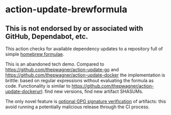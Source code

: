 # action-update-brewformula

## This is not endorsed by or associated with GitHub, Dependabot, etc.

This action checks for available dependency updates to a repository full of simple [homebrew formulae](https://github.com/Homebrew/homebrew-core/tree/59bffb2cbc55deed9cab44d749da9218d32535f1/Formula).

This is an abandoned tech demo. Compared to https://github.com/thepwagner/action-update-go and https://github.com/thepwagner/action-update-docker the implementation is brittle: based on regular expressions without evaluating the formula as code.
Functionality is similar to https://github.com/thepwagner/action-update-dockerurl: find new versions, find new artifact SHASUMs.

The only novel feature is [optional GPG signature verification](https://github.com/thepwagner/action-update-brewformula/pull/7#issuecomment-783333325) of artifacts: this avoid running a potentially malicious release through the CI process.
